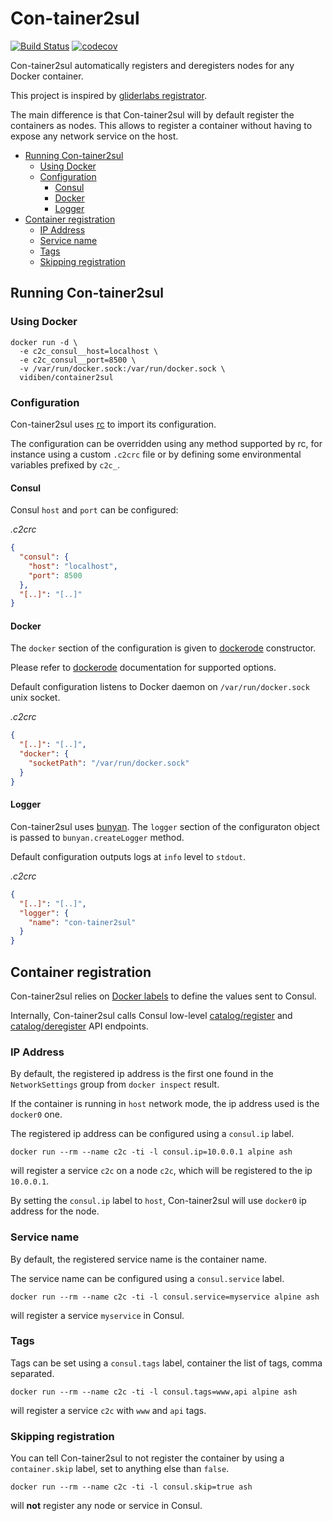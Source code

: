 # Con-tainer2sul

[![Build Status](https://travis-ci.org/vidiben/con-tainer2sul.svg?branch=master)](https://travis-ci.org/vidiben/con-tainer2sul) 
[![codecov](https://codecov.io/gh/vidiben/con-tainer2sul/branch/master/graph/badge.svg)](https://codecov.io/gh/vidiben/con-tainer2sul)

Con-tainer2sul automatically registers and deregisters nodes for any Docker container.

This project is inspired by [gliderlabs registrator](https://github.com/gliderlabs/registrator).

The main difference is that Con-tainer2sul will by default register the containers as nodes. This allows to register a container without having to expose any network service on the host.

<!-- toc -->

- [Running Con-tainer2sul](#running-con-tainer2sul)
  * [Using Docker](#using-docker)
  * [Configuration](#configuration)
    + [Consul](#consul)
    + [Docker](#docker)
    + [Logger](#logger)
- [Container registration](#container-registration)
  * [IP Address](#ip-address)
  * [Service name](#service-name)
  * [Tags](#tags)
  * [Skipping registration](#skipping-registration)

<!-- tocstop -->

## Running Con-tainer2sul

### Using Docker

```
docker run -d \
  -e c2c_consul__host=localhost \
  -e c2c_consul__port=8500 \
  -v /var/run/docker.sock:/var/run/docker.sock \
  vidiben/container2sul
```

### Configuration

Con-tainer2sul uses [rc](https://www.npmjs.com/package/rc) to import its configuration.

The configuration can be overridden using any method supported by rc, for instance using a custom `.c2crc` file or by defining some environmental variables prefixed by `c2c_`.

#### Consul

Consul `host` and `port` can be configured:

_.c2crc_
```json
{
  "consul": {
    "host": "localhost",
    "port": 8500
  },
  "[..]": "[..]"
}
```

#### Docker

The `docker` section of the configuration is given to [dockerode](https://github.com/apocas/dockerode) constructor.

Please refer to [dockerode](https://github.com/apocas/dockerode) documentation for supported options.

Default configuration listens to Docker daemon on `/var/run/docker.sock` unix socket.

_.c2crc_
```json
{
  "[..]": "[..]",
  "docker": {
    "socketPath": "/var/run/docker.sock"
  }
}
```

#### Logger

Con-tainer2sul uses [bunyan](https://github.com/trentm/node-bunyan). The `logger` section of the configuraton object is passed to `bunyan.createLogger` method.

Default configuration outputs logs at `info` level to `stdout`.

_.c2crc_
```json
{
  "[..]": "[..]",
  "logger": {
    "name": "con-tainer2sul"
  }
}
```

## Container registration

Con-tainer2sul relies on [Docker labels](https://docs.docker.com/engine/userguide/labels-custom-metadata/) to define the values sent to Consul.

Internally, Con-tainer2sul calls Consul low-level [catalog/register](https://www.consul.io/docs/agent/http/catalog.html#catalog_register) and [catalog/deregister](https://www.consul.io/docs/agent/http/catalog.html#catalog_deregister) API endpoints.

### IP Address

By default, the registered ip address is the first one found in the `NetworkSettings` group from `docker inspect` result.

If the container is running in `host` network mode, the ip address used is the `docker0` one.

The registered ip address can be configured using a `consul.ip` label.

```
docker run --rm --name c2c -ti -l consul.ip=10.0.0.1 alpine ash
```

will register a service `c2c` on a node `c2c`, which will be registered to the ip `10.0.0.1`.

By setting the `consul.ip` label to `host`, Con-tainer2sul will use `docker0` ip address for the node.

### Service name

By default, the registered service name is the container name.

The service name can be configured using a `consul.service` label.

```
docker run --rm --name c2c -ti -l consul.service=myservice alpine ash
```

will register a service `myservice` in Consul.

### Tags

Tags can be set using a `consul.tags` label, container the list of tags, comma separated.

```
docker run --rm --name c2c -ti -l consul.tags=www,api alpine ash
```

will register a service `c2c` with `www` and `api` tags.

### Skipping registration

You can tell Con-tainer2sul to not register the container by using a `container.skip` label, set to anything else than `false`.

```
docker run --rm --name c2c -ti -l consul.skip=true ash
```

will **not** register any node or service in Consul.
